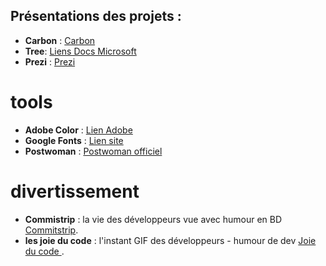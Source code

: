 ## Présentations des projets :
- **Carbon** : [Carbon](https://carbon.now.sh/)
- **Tree**: [Liens Docs Microsoft](https://docs.microsoft.com/fr-fr/windows-server/administration/windows-commands/tree)
- **Prezi** : [Prezi](https://prezi.com/) 

# tools
- **Adobe Color** : [Lien Adobe](https://color.adobe.com/fr/create)
- **Google Fonts** : [Lien site](https://fonts.google.com/)
- **Postwoman** : [Postwoman officiel](https://hoppscotch.io/fr)


# divertissement 
- **Commistrip** : la vie des développeurs vue avec humour en BD 
    [Commitstrip](http://www.commitstrip.com/fr/).
- **les joie du code** : l'instant GIF des développeurs - humour de dev 
    [Joie du code ](https://lesjoiesducode.fr/).
